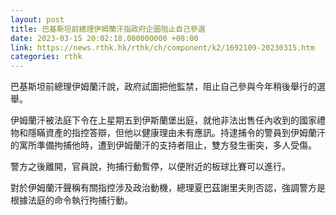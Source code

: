 ```yaml
---
layout: post
title: 巴基斯坦前總理伊姆蘭汗指政府企圖阻止自己參選
date: 2023-03-15 20:02:18.000000000 +08:00
link: https://news.rthk.hk/rthk/ch/component/k2/1692109-20230315.htm
categories: rthk
---
```


巴基斯坦前總理伊姆蘭汗說，政府試圖把他監禁，阻止自己參與今年稍後舉行的選舉。

伊姆蘭汗被法庭下令在上星期五到伊斯蘭堡出庭，就他非法出售任內收到的國家禮物和隱瞞資產的指控答辯，但他以健康理由未有應訊。持逮捕令的警員到伊姆蘭汗的寓所準備拘捕他時，遭到伊姆蘭汗的支持者阻止，雙方發生衝突，多人受傷。

警方之後離開，官員說，拘捕行動暫停，以便附近的板球比賽可以進行。

對於伊姆蘭汗聲稱有關指控涉及政治動機，總理夏巴茲謝里夫則否認，強調警方是根據法庭的命令執行拘捕行動。
